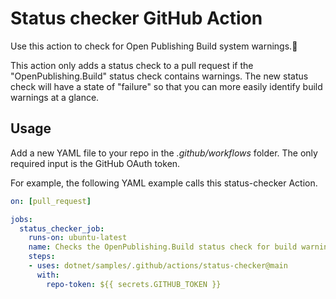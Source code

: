 # Status checker GitHub Action

Use this action to check for Open Publishing Build system warnings.:rocket:

This action only adds a status check to a pull request if the "OpenPublishing.Build" status check contains warnings. The new status check will have a state of "failure" so that you can more easily identify build warnings at a glance.

## Usage

Add a new YAML file to your repo in the *.github/workflows* folder. The only required input is the GitHub OAuth token.

For example, the following YAML example calls this status-checker Action.

```yml
on: [pull_request]

jobs:
  status_checker_job:
    runs-on: ubuntu-latest
    name: Checks the OpenPublishing.Build status check for build warnings
    steps:
    - uses: dotnet/samples/.github/actions/status-checker@main
      with:
        repo-token: ${{ secrets.GITHUB_TOKEN }}
```
